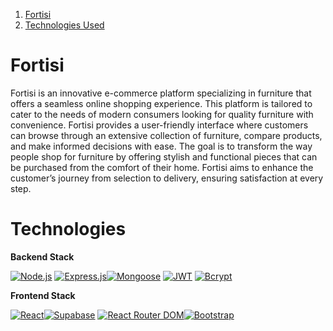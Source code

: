 1. [Fortisi](#Fortisi)
2. [Technologies Used](#Technologies)

# Fortisi

Fortisi is an innovative e-commerce platform specializing in furniture that offers a seamless online shopping experience. This platform is tailored to cater to the needs of modern consumers looking for quality furniture with convenience. Fortisi provides a user-friendly interface where customers can browse through an extensive collection of furniture, compare products, and make informed decisions with ease. The goal is to transform the way people shop for furniture by offering stylish and functional pieces that can be purchased from the comfort of their home. Fortisi aims to enhance the customer’s journey from selection to delivery, ensuring satisfaction at every step.

# Technologies

**Backend Stack**

[![Node.js](https://img.shields.io/badge/Node.js-✓-green)]() [![Express.js](https://img.shields.io/badge/Express.js-✓-lightgrey)]()[![Mongoose](https://img.shields.io/badge/Mongoose-5.13.2-orange)]() [![JWT](https://img.shields.io/badge/JWT-✓-blue)]() [![Bcrypt](https://img.shields.io/badge/Bcrypt-✓-blueviolet)]()

**Frontend Stack**

[![React](https://img.shields.io/badge/React-✓-blue)]()[![Supabase](https://img.shields.io/badge/Supabase-✓-yellowgreen)]() [![React Router DOM](https://img.shields.io/badge/React_Router_DOM-✓-brightgreen)]()[![Bootstrap](https://img.shields.io/badge/Bootstrap-✓-red)]()
